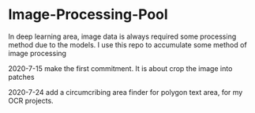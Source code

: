 # Image-Processing-Pool
In deep learning area, image data is always required some processing method due to the models. I use this repo to accumulate some method of image processing

2020-7-15 make the first commitment. It is about crop the image into patches

2020-7-24 add a circumcribing area finder for polygon text area, for my OCR projects.
